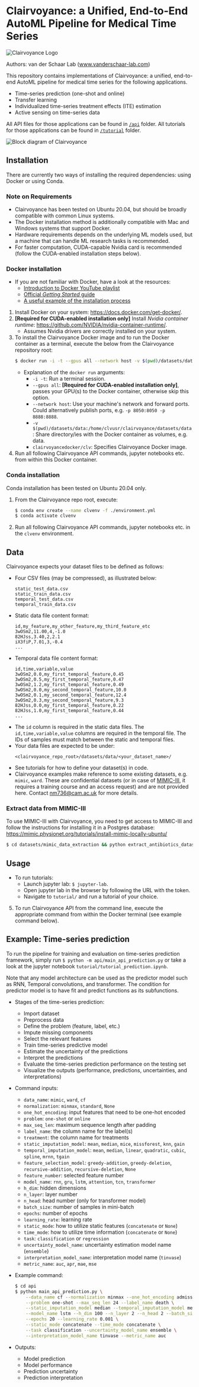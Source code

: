 # Clairvoyance: a Unified, End-to-End AutoML Pipeline for Medical Time Series

![Clairvoyance Logo](tutorial/figure/clairvoyance_logo.png)

Authors: van der Schaar Lab (www.vanderschaar-lab.com)

This repository contains implementations of Clairvoyance: a unified, end-to-end AutoML 
pipeline for medical time series for the following applications.

- Time-series prediction (one-shot and online)
- Transfer learning
- Individualized time-series treatment effects (ITE) estimation
- Active sensing on time-series data

All API files for those applications can be found in [`/api`](/api) folder. 
All tutorials for those applications can be found in [`/tutorial`](/tutorial) folder.

![Block diagram of Clairvoyance](tutorial/figure/clairvoyance_block.png)

## Installation
There are currently two ways of installing the required dependencies: using Docker or using Conda.

### Note on Requirements
* Clairvoyance has been tested on Ubuntu 20.04, but should be broadly compatible with common Linux systems. 
* The Docker installation method is additionally compatible with Mac and Windows systems that support Docker.
* Hardware requirements depends on the underlying ML models used, but a machine that can handle ML research tasks is recommended.
* For faster computation, CUDA-capable Nvidia card is recommended (follow the CUDA-enabled installation steps below).

### Docker installation
* If you are not familiar with Docker, have a look at the resources:
    * [Introduction to Docker YouTube playlist](https://www.youtube.com/playlist?list=PLhW3qG5bs-L99pQsZ74f-LC-tOEsBp2rK)
    * [Official *Getting Started* guide](https://docs.docker.com/get-started/)
    * [A useful example of the installation process](https://www.celantur.com/blog/run-cuda-in-docker-on-linux/)

1. Install Docker on your system: https://docs.docker.com/get-docker/.
2. **\[Required for CUDA-enabled installation only\]** Install *Nvidia container runtime*: https://github.com/NVIDIA/nvidia-container-runtime/.
    * Assumes Nvidia drivers are correctly installed on your system.
3. To install the Clairvoyance Docker image and to run the Docker container as a terminal, execute the below from the Clairvoyance repository root:
    ```bash
    $ docker run -i -t --gpus all --network host -v $(pwd)/datasets/data:/home/clvusr/clairvoyance/datasets/data clairvoyancedocker/clv
    ```
    * Explanation of the `docker run` arguments:
        * `-i -t`: Run a terminal session.
        * `--gpus all`: **\[Required for CUDA-enabled installation only\]**, passes your GPU(s) to the Docker container, otherwise skip this option.
        * `--network host`: Use your machine's network and forward ports. Could alternatively publish ports, e.g. `-p 8050:8050 -p 8888:8888`.
        * `-v $(pwd)/datasets/data:/home/clvusr/clairvoyance/datasets/data`: Share directory/ies with the Docker container as volumes, e.g. data.
        * `clairvoyancedocker/clv`: Specifies Clairvoyance Docker image.
4. Run all following Clairvoyance API commands, jupyter notebooks etc. from within this Docker container.

### Conda installation
Conda installation has been tested on Ubuntu 20.04 only.
1. From the Clairvoyance repo root, execute:
    ```bash
    $ conda env create --name clvenv -f ./environment.yml
    $ conda activate clvenv
    ```
2. Run all following Clairvoyance API commands, jupyter notebooks etc. in the `clvenv` environment.

## Data
Clairvoyance expects your dataset files to be defined as follows:
* Four CSV files (may be compressed), as illustrated below:
    ```
    static_test_data.csv
    static_train_data.csv
    temporal_test_data.csv
    temporal_train_data.csv
    ```
* Static data file content format:
    ```
    id,my_feature,my_other_feature,my_third_feature_etc
    3wOSm2,11.00,4,-1.0
    82HJss,3.40,2,2.1
    iX3fiP,7.01,3,-0.4
    ...
    ```
* Temporal data file content format:
    ```
    id,time,variable,value
    3wOSm2,0.0,my_first_temporal_feature,0.45
    3wOSm2,0.5,my_first_temporal_feature,0.47
    3wOSm2,1.2,my_first_temporal_feature,0.49
    3wOSm2,0.0,my_second_temporal_feature,10.0
    3wOSm2,0.1,my_second_temporal_feature,12.4
    3wOSm2,0.3,my_second_temporal_feature,9.3
    82HJss,0.0,my_first_temporal_feature,0.22
    82HJss,1.0,my_first_temporal_feature,0.44
    ...
    ```
* The `id` column is required in the static data files. The `id,time,variable,value` columns are required in the temporal file. The IDs of samples must match between the static and temporal files.
* Your data files are expected to be under:
    ```
    <clairvoyance_repo_root>/datasets/data/<your_dataset_name>/
    ```
* See tutorials for how to define your dataset(s) in code.
* Clairvoyance examples make reference to some existing datasets, e.g. `mimic`, `ward`. These are confidential datasets (or in case of [MIMIC-III](https://mimic.physionet.org/about/mimic/), it requires a training course and an access request) and are not provided here. Contact [nm736@cam.ac.uk](mailto:nm736@cam.ac.uk) for more details.

### Extract data from MIMIC-III
To use MIMIC-III with Clairvoyance, you need to get access to MIMIC-III and follow the instructions for installing it in a Postgres database: https://mimic.physionet.org/tutorials/install-mimic-locally-ubuntu/
```bash
$ cd datasets/mimic_data_extraction && python extract_antibiotics_dataset.py
```

## Usage
* To run tutorials:
    * Launch jupyter lab: `$ jupyter-lab`.
    * Open jupyter lab in the browser by following the URL with the token.
    * Navigate to `tutorial/` and run a tutorial of your choice.
5. To run Clairvoyance API from the command line, execute the appropriate command from within the Docker terminal (see example command below).

## Example: Time-series prediction 
To run the pipeline for training and evaluation on time-series 
prediction framework, simply run `$ python -m api/main_api_prediction.py` or take a look 
at the jupyter notebook `tutorial/tutorial_prediction.ipynb`.

Note that any model architecture can be used as the predictor model such as
RNN, Temporal convolutions, and transformer. The condition for
predictor model is to have fit and predict functions as its subfunctions.

* Stages of the time-series prediction:
    - Import dataset
    - Preprocess data
    - Define the problem (feature, label, etc.)
    - Impute missing components
    - Select the relevant features
    - Train time-series predictive model
    - Estimate the uncertainty of the predictions
    - Interpret the predictions
    - Evaluate the time-series prediction performance on the testing set
    - Visualize the outputs (performance, predictions, uncertainties, and interpretations)

* Command inputs:
    - `data_name`: `mimic`, `ward`, `cf`    
    - `normalization`: `minmax`, `standard`, `None`
    - `one_hot_encoding`: input features that need to be one-hot encoded
    - `problem`: `one-shot` or `online`
    - `max_seq_len`: maximum sequence length after padding
    - `label_name`: the column name for the label(s)
    - `treatment`: the column name for treatments
    - `static_imputation_model`: `mean`, `median`, `mice`, `missforest`, `knn`, `gain`
    - `temporal_imputation_model`: `mean`, `median`, `linear`, `quadratic`, `cubic`, `spline`, `mrnn`, `tgain`   
    - `feature_selection_model`: `greedy-addition`, `greedy-deletion`, `recursive-addition`, `recursive-deletion`, `None`
    - `feature_number`: selected feature number
    - `model_name`: `rnn`, `gru`, `lstm`, `attention`, `tcn`, `transformer`
    - `h_dim`: hidden dimensions
    - `n_layer`: layer number
    - `n_head`: head number (only for transformer model)
    - `batch_size`: number of samples in mini-batch
    - `epochs`: number of epochs
    - `learning_rate`: learning rate
    - `static_mode`: how to utilize static features (`concatenate` or `None`)
    - `time_mode`: how to utilize time information (`concatenate` or `None`)
    - `task`: `classification` or `regression`
    - `uncertainty_model_name`: uncertainty estimation model name (`ensemble`)
    - `interpretation_model_name`: interpretation model name (`tinvase`)
    - `metric_name`: `auc`, `apr`, `mae`, `mse`

* Example command:
    ```bash
    $ cd api
    $ python main_api_prediction.py \
        --data_name cf --normalization minmax --one_hot_encoding admission_type \
        --problem one-shot --max_seq_len 24 --label_name death \
        --static_imputation_model median --temporal_imputation_model median \
        --model_name lstm --h_dim 100 --n_layer 2 --n_head 2 --batch_size 400 \
        --epochs 20 --learning_rate 0.001 \
        --static_mode concatenate --time_mode concatenate \
        --task classification --uncertainty_model_name ensemble \
        --interpretation_model_name tinvase --metric_name auc
    ```

* Outputs:
    - Model prediction
    - Model performance
    - Prediction uncertainty
    - Prediction interpretation
